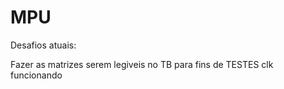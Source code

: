 # MPU
Desafios atuais:

  Fazer as matrizes serem legiveis no TB para fins de TESTES
  clk funcionando
